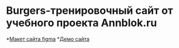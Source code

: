 # Burgers-тренировочный сайт от учебного проекта Annblok.ru

*[Макет сайта figma](https://www.figma.com/file/vcjwapDaZnUrF95yykrlpu/Burgers-Menu?node-id=0%3A1)
*[Демо сайта ](https://denis150880.github.io/Module01-Burger/menu.html)